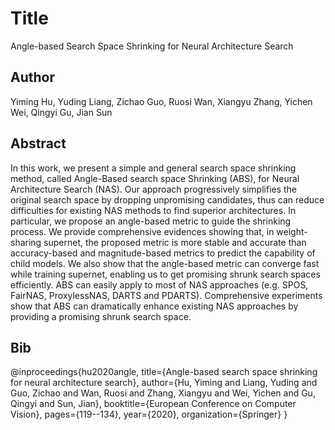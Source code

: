 # Title
Angle-based Search Space Shrinking for Neural Architecture Search

## Author
Yiming Hu, Yuding Liang, Zichao Guo, Ruosi Wan, Xiangyu Zhang, Yichen Wei, Qingyi Gu, Jian Sun

## Abstract
In this work, we present a simple and general search space shrinking method, called Angle-Based search space Shrinking (ABS), for Neural Architecture Search (NAS). Our approach progressively simplifies the original search space by dropping unpromising candidates, thus can reduce difficulties for existing NAS methods to find superior architectures. In particular, we propose an angle-based metric to guide the shrinking process. We provide comprehensive evidences showing that, in weight-sharing supernet, the proposed metric is more stable and accurate than accuracy-based and magnitude-based metrics to predict the capability of child models. We also show that the angle-based metric can converge fast while training supernet, enabling us to get promising shrunk search spaces efficiently. ABS can easily apply to most of NAS approaches (e.g. SPOS, FairNAS, ProxylessNAS, DARTS and PDARTS). Comprehensive experiments show that ABS can dramatically enhance existing NAS approaches by providing a promising shrunk search space.

## Bib
@inproceedings{hu2020angle,
  title={Angle-based search space shrinking for neural architecture search},
  author={Hu, Yiming and Liang, Yuding and Guo, Zichao and Wan, Ruosi and Zhang, Xiangyu and Wei, Yichen and Gu, Qingyi and Sun, Jian},
  booktitle={European Conference on Computer Vision},
  pages={119--134},
  year={2020},
  organization={Springer}
}